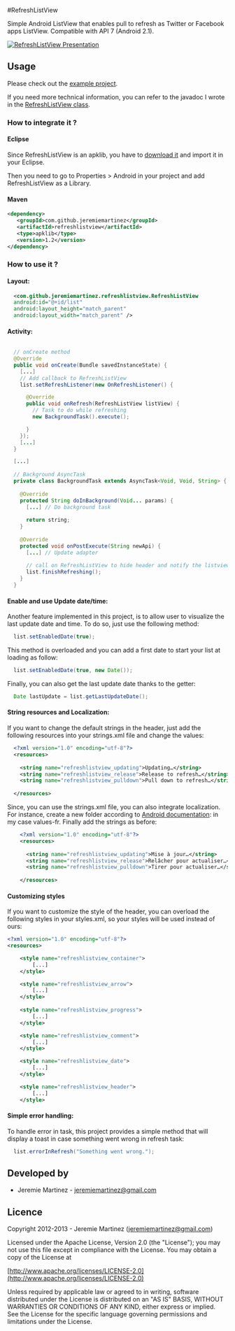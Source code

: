 #RefreshListView 

Simple Android ListView that enables pull to refresh as Twitter or Facebook apps ListView. Compatible with API 7 (Android 2.1).

[![RefreshListView Presentation](../../raw/master/images/presentation_listview_small.png)](../../raw/master/images/presentation_listview.png)

## Usage

Please check out the [example project](https://github.com/jeremiemartinez/RefreshListView/tree/master/refreshlistview_examples).

If you need more technical information, you can refer to the javadoc I wrote in the [RefreshListView class](https://github.com/jeremiemartinez/RefreshListView/tree/master/refreshlistview_library/src/com/github/jeremiemartinez/refreshlistview/RefreshListView.java).

### How to integrate it ?

#### Eclipse
Since RefreshListView is an apklib, you have to [download it](https://github.com/jeremiemartinez/RefreshListView/archive/master.zip) and import it in your Eclipse.

Then you need to go to Properties > Android in your project and add RefreshListView as a Library.

#### Maven

``` xml
<dependency>
   <groupId>com.github.jeremiemartinez</groupId>
   <artifactId>refreshlistview</artifactId>
   <type>apklib</type>
   <version>1.2</version>
</dependency>
```

### How to use it ?

#### Layout:

``` xml
  <com.github.jeremiemartinez.refreshlistview.RefreshListView
  android:id="@+id/list"
  android:layout_height="match_parent"
  android:layout_width="match_parent" />
```

#### Activity:

``` java

  // onCreate method
  @Override
  public void onCreate(Bundle savedInstanceState) {
    [...]
    // Add callback to RefreshListView
    list.setRefreshListener(new OnRefreshListener() {

      @Override
      public void onRefresh(RefreshListView listView) {
        // Task to do while refreshing
        new BackgroundTask().execute();

      }
    });
    [...]
  }

  [...]
  
  // Background AsyncTask
  private class BackgroundTask extends AsyncTask<Void, Void, String> {
    
    @Override
    protected String doInBackground(Void... params) {
      [...] // Do background task
    
      return string;
    }
    
    @Override
    protected void onPostExecute(String newApi) {
      [...] // Update adapter
    
      // call on RefreshListView to hide header and notify the listview, refreshing is done
      list.finishRefreshing();
    }
  }
```
    
#### Enable and use Update date/time:
    
Another feature implemented in this project, is to allow user to visualize the last update date and time. To do so, just use the following method:
``` java
  list.setEnabledDate(true);
```
This method is overloaded and you can add a first date to start your list at loading as follow:
``` java
  list.setEnabledDate(true, new Date());
```
Finally, you can also get the last update date thanks to the getter:
``` java
  Date lastUpdate = list.getLastUpdateDate();
```
    
#### String resources and Localization:
    
If you want to change the default strings in the header, just add the following resources into your strings.xml file and change the values:
``` xml
  <?xml version="1.0" encoding="utf-8"?>
  <resources>
        
    <string name="refreshlistview_updating">Updating…</string>
    <string name="refreshlistview_release">Release to refresh…</string>
    <string name="refreshlistview_pulldown">Pull down to refresh…</string>
        
  </resources>
```
    
Since, you can use the strings.xml file, you can also integrate localization. For instance, create a new folder according to
[Android documentation](http://developer.android.com/guide/topics/resources/localization.html#using-framework): in my case values-fr.
Finally add the strings as before:
``` xml
    <?xml version="1.0" encoding="utf-8"?>
    <resources>
        
      <string name="refreshlistview_updating">Mise à jour…</string>
      <string name="refreshlistview_release">Relâcher pour actualiser…</string>
      <string name="refreshlistview_pulldown">Tirer pour actualiser…</string>
        
    </resources>
```

#### Customizing styles

If you want to customize the style of the header, you can overload the following styles in your styles.xml, so your styles will be used instead of ours:
``` xml
<?xml version="1.0" encoding="utf-8"?>
<resources>

    <style name="refreshlistview_container">
        [...]
    </style>

    <style name="refreshlistview_arrow">
        [...]
    </style>
    
    <style name="refreshlistview_progress">
        [...]
    </style>

    <style name="refreshlistview_comment">
        [...]
    </style>

    <style name="refreshlistview_date">
        [...]
    </style>

    <style name="refreshlistview_header">
        [...]
    </style>
```
</resources>
    
#### Simple error handling:
    
To handle error in task, this project provides a simple method that will display a toast in case something went wrong in refresh task:
``` java
  list.errorInRefresh("Something went wrong.");
```
    
## Developed by
  * Jeremie Martinez - [jeremiemartinez@gmail.com](mailto:jeremiemartinez@gmail.com)
    
    
## Licence
    
Copyright 2012-2013 - Jeremie Martinez ([jeremiemartinez@gmail.com](mailto:jeremiemartinez@gmail.com))
    
Licensed under the Apache License, Version 2.0 (the "License"); you may not
use this file except in compliance with the License. You may obtain a copy of
the License at

  [http://www.apache.org/licenses/LICENSE-2.0](http://www.apache.org/licenses/LICENSE-2.0)
    
Unless required by applicable law or agreed to in writing, software
distributed under the License is distributed on an "AS IS" BASIS, WITHOUT
WARRANTIES OR CONDITIONS OF ANY KIND, either express or implied. See the
License for the specific language governing permissions and limitations under
the License.
